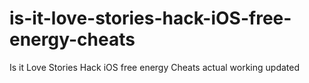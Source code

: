 # is-it-love-stories-hack-iOS-free-energy-cheats
Is it Love Stories Hack iOS free energy Cheats actual working updated
